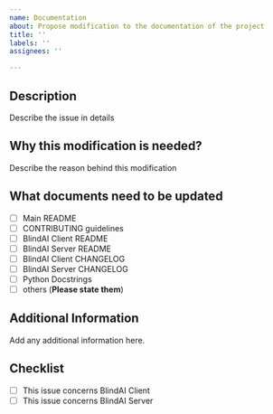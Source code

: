 ```yaml
---
name: Documentation
about: Propose modification to the documentation of the project
title: ''
labels: ''
assignees: ''

---
```


## Description
Describe the issue in details

## Why this modification is needed?
Describe the reason behind this modification

## What documents need to be updated

- [ ] Main README
- [ ] CONTRIBUTING guidelines
- [ ] BlindAI Client README
- [ ] BlindAI Server README
- [ ] BlindAI Client CHANGELOG
- [ ] BlindAI Server CHANGELOG
- [ ] Python Docstrings 
- [ ] others (**Please state them**)

## Additional Information
Add any additional information here.

## Checklist

- [ ] This issue concerns BlindAI Client
- [ ] This issue concerns BlindAI Server
